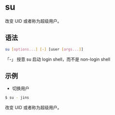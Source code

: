 # su

改变 UID 或者称为超级用户。

## 语法

```sh
su [options...] [-] [user [args...]]
```

「-」 授意 su 启动 login shell，而不是 non-login shell

## 示例

* 切换用户

```sh
$ su - jins
```

改变 UID 或者称为超级用户。
